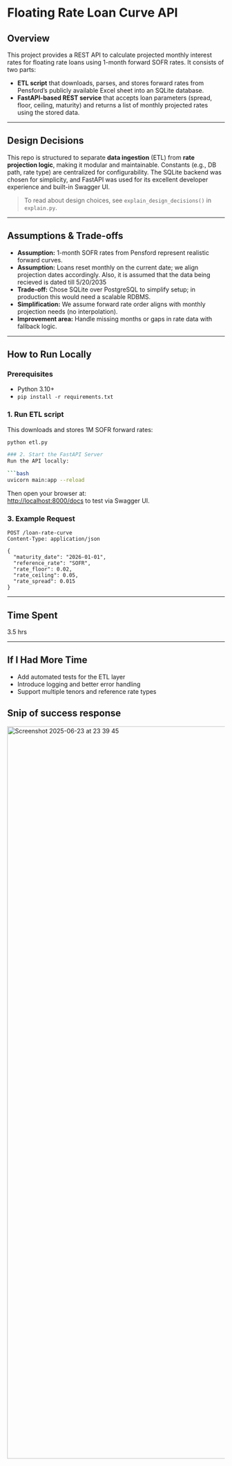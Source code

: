 # Floating Rate Loan Curve API

## Overview

This project provides a REST API to calculate projected monthly interest rates for floating rate loans using 1-month forward SOFR rates. It consists of two parts:

- **ETL script** that downloads, parses, and stores forward rates from Pensford’s publicly available Excel sheet into an SQLite database.
- **FastAPI-based REST service** that accepts loan parameters (spread, floor, ceiling, maturity) and returns a list of monthly projected rates using the stored data.

---

## Design Decisions

This repo is structured to separate **data ingestion** (ETL) from **rate projection logic**, making it modular and maintainable. Constants (e.g., DB path, rate type) are centralized for configurability. The SQLite backend was chosen for simplicity, and FastAPI was used for its excellent developer experience and built-in Swagger UI.

> To read about design choices, see `explain_design_decisions()` in `explain.py`.

---

## Assumptions & Trade-offs

- **Assumption:** 1-month SOFR rates from Pensford represent realistic forward curves.
- **Assumption:** Loans reset monthly on the current date; we align projection dates accordingly. Also, it is assumed that the data being recieved is dated till 5/20/2035
- **Trade-off:** Chose SQLite over PostgreSQL to simplify setup; in production this would need a scalable RDBMS.
- **Simplification:** We assume forward rate order aligns with monthly projection needs (no interpolation).
- **Improvement area:** Handle missing months or gaps in rate data with fallback logic.

---

## How to Run Locally

### Prerequisites
- Python 3.10+
- `pip install -r requirements.txt`

### 1. Run ETL script
This downloads and stores 1M SOFR forward rates:

```bash
python etl.py

### 2. Start the FastAPI Server
Run the API locally:

```bash
uvicorn main:app --reload
```

Then open your browser at:  
[http://localhost:8000/docs](http://localhost:8000/docs) to test via Swagger UI.

### 3. Example Request

```http
POST /loan-rate-curve
Content-Type: application/json

{
  "maturity_date": "2026-01-01",
  "reference_rate": "SOFR",
  "rate_floor": 0.02,
  "rate_ceiling": 0.05,
  "rate_spread": 0.015
}
```

---

## Time Spent

3.5 hrs

---

## If I Had More Time

- Add automated tests for the ETL layer  
- Introduce logging and better error handling  
- Support multiple tenors and reference rate types

## Snip of success response 
<img width="1692" alt="Screenshot 2025-06-23 at 23 39 45" src="https://github.com/user-attachments/assets/1e5fd693-aa28-4b8c-86db-b09f0b24c769" />
